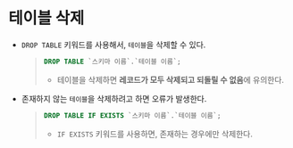 # 테이블 삭제

- `DROP TABLE` 키워드를 사용해서, `테이블`을 삭제할 수 있다.

  > ```sql
  > DROP TABLE `스키마 이름`.`테이블 이름`;
  > ```
  >
  > - 테이블을 삭제하면 **레코드가 모두 삭제되고 되돌릴 수 없음**에 유의한다.

- 존재하지 않는 `테이블`을 삭제하려고 하면 오류가 발생한다.

  > ```sql
  > DROP TABLE IF EXISTS `스키마 이름`.`테이블 이름`;
  > ```
  >
  > - `IF EXISTS` 키워드를 사용하면, 존재하는 경우에만 삭제한다.
